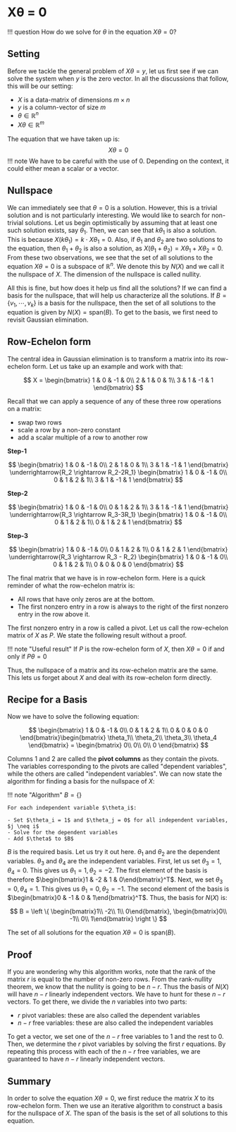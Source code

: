 # Xθ = 0

!!! question
    How do we solve for $\theta$ in the equation $X\theta = 0$?



## Setting

Before we tackle the general problem of $X\theta = y$, let us first see if we can solve the system when $y$ is the zero vector. In all the discussions that follow, this will be our setting:

- $X$ is a data-matrix of dimensions $m \times n$
- $y$ is a column-vector of size $m$
- $\theta \in \mathbb{R}^n$
- $X\theta \in \mathbb{R}^{m}$

The equation that we have taken up is:
$$
X\theta = 0
$$
!!! note
    We have to be careful with the use of $0$. Depending on the context, it could either mean a scalar or a vector.



## Nullspace

We can immediately see that $\theta = 0$ is a solution. However, this is a trivial solution and is not particularly interesting. We would like to search for non-trivial solutions. Let us begin optimistically by assuming that at least one such solution exists, say $\theta_1$. Then, we can see that $k \theta_1$ is also a solution. This is because $X (k\theta_1) = k \cdot X\theta_1 = 0$. Also, if $\theta_1$ and $\theta_2$ are two solutions to the equation, then $\theta_1 + \theta_2$ is also a solution, as $X(\theta_1 + \theta_2) = X\theta_1 + X\theta_2 = 0$. From these two observations, we see that the set of all solutions to the equation $X \theta = 0$ is a subspace of $\mathbb{R}^{n}$. We denote this by $N(X)$ and we call it the nullspace of $X$. The dimension of the nullspace is called nullity.

All this is fine, but how does it help us find all the solutions? If we can find a basis for the nullspace, that will help us characterize all the solutions. If $B = \{v_1, \cdots, v_k\}$ is a basis for the nullspace, then the set of all solutions to the equation is given by $N(X) = \text{span}(B)$. To get to the basis, we first need to revisit Gaussian elimination.



## Row-Echelon form

The central idea in Gaussian elimination is to transform a matrix into its row-echelon form. Let us take up an example and work with that:

$$
X = \begin{bmatrix}
1 & 0 & -1 & 0\\
2 & 1 & 0 & 1\\
3 & 1 & -1 & 1
\end{bmatrix}
$$


Recall that we can apply a sequence of any of these three row operations on a matrix:

- swap two rows
- scale a row by a non-zero constant
- add a scalar multiple of a row to another row



**Step-1**


$$
\begin{bmatrix}
1 & 0 & -1 & 0\\
2 & 1 & 0 & 1\\
3 & 1 & -1 & 1
\end{bmatrix} \underrightarrow{R_2 \rightarrow R_2-2R_1} 
\begin{bmatrix}
1 & 0 & -1 & 0\\
0 & 1 & 2 & 1\\
3 & 1 & -1 & 1
\end{bmatrix}
$$


**Step-2**


$$
\begin{bmatrix}
1 & 0 & -1 & 0\\
0 & 1 & 2 & 1\\
3 & 1 & -1 & 1
\end{bmatrix} \underrightarrow{R_3 \rightarrow R_3-3R_1} 
\begin{bmatrix}
1 & 0 & -1 & 0\\
0 & 1 & 2 & 1\\
0 & 1 & 2 & 1
\end{bmatrix}
$$


**Step-3**


$$
\begin{bmatrix}
1 & 0 & -1 & 0\\
0 & 1 & 2 & 1\\
0 & 1 & 2 & 1
\end{bmatrix} \underrightarrow{R_3 \rightarrow R_3 - R_2} 
\begin{bmatrix}
1 & 0 & -1 & 0\\
0 & 1 & 2 & 1\\
0 & 0 & 0 & 0
\end{bmatrix}
$$


The final matrix that we have is in row-echelon form. Here is a quick reminder of what the row-echelon matrix is:

- All rows that have only zeros are at the bottom.
- The first nonzero entry in a row is always to the right of the first nonzero entry in the row above it.

The first nonzero entry in a row is called a pivot. Let us call the row-echelon matrix of $X$ as $P$. We state the following result without a proof.

!!! note "Useful result"
	If $P$ is the row-echelon form of $X$, then $X\theta = 0$ if and only if $P\theta = 0$

Thus, the nullspace of a matrix and its row-echelon matrix are the same. This lets us forget about $X$ and deal with its row-echelon form directly.



## Recipe for a Basis

Now we have to solve the following equation:


$$
\begin{bmatrix}
1 & 0 & -1 & 0\\
0 & 1 & 2 & 1\\
0 & 0 & 0 & 0
\end{bmatrix}\begin{bmatrix}
\theta_1\\
\theta_2\\
\theta_3\\
\theta_4
\end{bmatrix} = \begin{bmatrix}
0\\
0\\
0\\
0
\end{bmatrix}
$$


Columns $1$ and $2$ are called the **pivot columns** as they contain the pivots. The variables corresponding to the pivots are called "dependent variables", while the others are called "independent variables". We can now state the algorithm for finding a basis for the nullspace of $X$:

!!! note "Algorithm"
    $B = \{ \}$

    For each independent variable $\theta_i$:
    
    - Set $\theta_i = 1$ and $\theta_j = 0$ for all independent variables, $j \neq i$
    - Solve for the dependent variables        
    - Add $\theta$ to $B$



$B$ is the required basis. Let us try it out here. $\theta_1$ and $\theta_2$ are the dependent variables. $\theta_3$ and $\theta_4$ are the independent variables. First, let us set $\theta_3 = 1, \theta_4 = 0$. This gives us $\theta_1 = 1, \theta_2 = -2$. The first element of the basis is therefore $\begin{bmatrix}1 & -2 & 1 & 0\end{bmatrix}^T$. Next, we set $\theta_3 = 0, \theta_4 = 1$. This gives us $\theta_1 = 0, \theta_2 = -1$. The second element of the basis is $\begin{bmatrix}0 & -1 & 0 & 1\end{bmatrix}^T$. Thus, the basis for $N(X)$ is:


$$
B = \left \{ \begin{bmatrix}1\\
-2\\
1\\
0\end{bmatrix}, \begin{bmatrix}0\\
-1\\
0\\
1\end{bmatrix} \right \}
$$


The set of all solutions for the equation $X\theta = 0$ is $\text{span}(B)$.



## Proof

If you are wondering why this algorithm works, note that the rank of the matrix $r$ is equal to the number of non-zero rows. From the rank-nullity theorem, we know that the nullity is going to be $n - r$. Thus the basis of $N(X)$ will have $n - r$ linearly independent vectors. We have to hunt for these $n - r$ vectors. To get there, we divide the $n$ variables into two parts:



- $r$ pivot variables: these are also called the dependent variables
- $n - r$ free variables: these are also called the independent variables



To get a vector, we set one of the $n - r$ free variables to $1$ and the rest to $0$. Then, we determine the $r$ pivot variables by solving the first $r$ equations. By repeating this process with each of the $n - r$ free variables, we are guaranteed to have $n - r$ linearly independent vectors.



## Summary

In order to solve the equation $X\theta = 0$, we first reduce the matrix $X$ to its row-echelon form. Then we use an iterative algorithm to construct a basis for the nullspace of $X$. The span of the basis is the set of all solutions to this equation.

